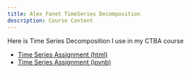 ```yaml
---
title: Alex Fanet TimeSeries Decomposition
description: Course Content
---
```


Here is Time Series Decomposition I use in my CTBA course
- [Time Series Assignment (html)](TimeSeriesAssignment.html)
- [Time Series Assignment (ipynb)](TimeSeriesAssignment.ipynb)
